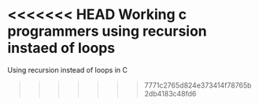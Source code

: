 <<<<<<< HEAD
Working c programmers using recursion instaed of loops
=======
Using recursion instead of loops in C
>>>>>>> 7771c2765d824e373414f78765b2db4183c48fd6
